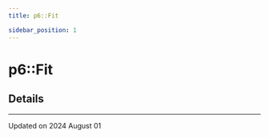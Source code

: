 ```yaml
---
title: p6::Fit

sidebar_position: 1
---
```


# p6::Fit





## Details
-------------------------------

Updated on 2024 August 01